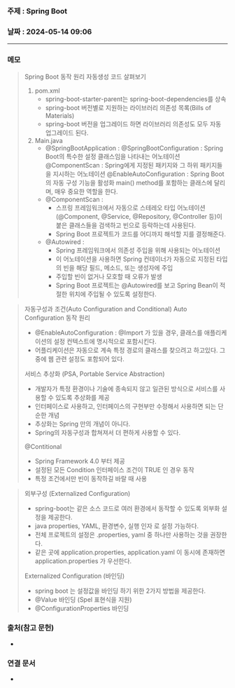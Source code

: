 ### 주제 : Spring Boot

### 날짜 : 2024-05-14 09:06
----
### 메모
> Spring Boot 동작 원리
> 자동생성 코드 살펴보기
> 	1. pom.xml
> 		- spring-boot-starter-parent는 spring-boot-dependencies를 상속
> 		- spring-boot 버전별로 지원하는 라이브러리 의존성 목록(Bills of Materials)
> 		- spring-boot 버전을 업그레이드 하면 라이브러리 의존성도 모두 자동 업그레이드 된다.
> 	2. Main.java
> 		- @SpringBootApplication :
> 			@SpringBootConfiguration : Spring Boot의 특수한 설정 클래스임을 나타내는 어노테이션
> 			@ComponentScan : Spring에게 지정된 패키지와 그 하위 패키지들을 지시하는 어노테이션
> 			@EnableAutoConfiguration : Spring Boot의 자동 구성 기능을 활성화
> 			main() method를 포함하는 클래스에 달리며, 매우 중요한 역할을 한다.
> 		- @ComponentScan :
> 			 - 스프링 프레임워크에서 자동으로 스테레오 타입 어노테이션(@Component, @Service, @Repository, @Controller 등)이 붙은 클래스들을 검색하고 빈으로 등락하는데 사용된다.
> 			 - Spring Boot 프로젝트가 코드를 어디까지 해석할 지를 결정해준다.
> 		- @Autowired :
> 			- Spring 프레임워크에서 의존성 주입을 위해 사용되는 어노테이션
> 			- 이 어노테이션을 사용하면 Spring 컨테이너가 자동으로 지정된 타입의 빈을 해당 필드, 메소드, 또는 생성자에 주입
> 			- 주입할 빈이 없거나 모호할 때 오류가 발생
> 			- Spring Boot 프로젝트는 @Autowired를 보고 Spring Bean이 적절한 위치에 주입될 수 있도록 설정한다.

> 자동구성과 조건(Auto Configuration and Conditional)
> Auto Configuration 동작 원리
> 	- @EnableAutoConfiguration : @Import 가 있을 경우, 클래스를 애플리케이션의 설정 컨텍스트에 명시적으로 포함시킨다.
> 	- 어플리케이션은 자동으로 계속 특정 경로의 클래스를 찾으려고 하고있다. 그중에 웹 관련 설정도 포함되어 있다.
> 
> 서비스 추상화 (PSA, Portable Service Abstraction)
> 	- 개발자가 특정 환경이나 기술에 종속되지 않고 일관된 방식으로 서비스를 사용할 수 있도록 추상화를 제공
> 	- 인터페이스로 사용하고, 인터페이스의 구현부만 수정해서 사용하면 되는 단순한 개념
> 	- 추상화는 Spring 만의 개념이 아니다.
> 	- Spring의 자동구성과 합쳐져서 더 편하게 사용할 수 있다.
> 
> @Contitional
> 	- Spring Framework 4.0 부터 제공
> 	- 설정된 모든 Condition 인터페이스 조건이 TRUE 인 경우 동작
> 	- 특정 조건에서만 빈이 동작하길 바랄 때 사용

> 외부구성 (Externalized Configuration)
> 	- spring-boot는 같은 소스 코드로 여러 환경에서 동작할 수 있도록 외부화 설정을 제공한다.
> 	- java properties, YAML, 환경변수, 실행 인자 로 설정 가능하다.
> 	- 전체 프로젝트의 설정은 .properties, yaml 중 하나만 사용하는 것을 권장한다.
> 	- 같은 곳에 application.properties, application.yaml 이 동시에 존재하면 application.properties 가 우선한다.
> 
> Externalized Configuration (바인딩)
> 	- spring boot 는 설정값을 바인딩 하기 위한 2가지 방법을 제공한다.
> 	- @Value 바인딩 (Spel 표현식을 지원)
> 	- @ConfigurationProperties 바인딩
> 
### 출처(참고 문헌)
-

### 연결 문서
-
